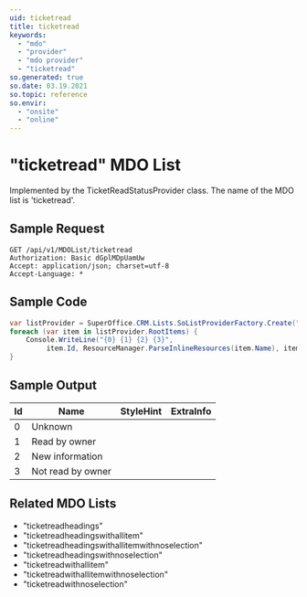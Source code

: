 ```yaml
---
uid: ticketread
title: ticketread
keywords:
  - "mdo"
  - "provider"
  - "mdo provider"
  - "ticketread"
so.generated: true
so.date: 03.19.2021
so.topic: reference
so.envir:
  - "onsite"
  - "online"
---
```


# "ticketread" MDO List




Implemented by the <see cref="T:SuperOffice.CRM.Lists.TicketReadStatusProvider">TicketReadStatusProvider</see> class.
The name of the MDO list is 'ticketread'.




## Sample Request

```http!
GET /api/v1/MDOList/ticketread
Authorization: Basic dGplMDpUamUw
Accept: application/json; charset=utf-8
Accept-Language: *

```

## Sample Code
```cs
var listProvider = SuperOffice.CRM.Lists.SoListProviderFactory.Create("ticketread", forceFlatList: true);
foreach (var item in listProvider.RootItems) {
    Console.WriteLine("{0} {1} {2} {3}", 
         item.Id, ResourceManager.ParseInlineResources(item.Name), item.StyleHint, item.ExtraInfo);
}
```

## Sample Output

|Id   | Name  |StyleHint|ExtraInfo |
| --- | ----- | ------- | -------- |
|0|Unknown|||
|1|Read by owner|||
|2|New information|||
|3|Not read by owner|||


## Related MDO Lists

* "ticketreadheadings"
* "ticketreadheadingswithallitem"
* "ticketreadheadingswithallitemwithnoselection"
* "ticketreadheadingswithnoselection"
* "ticketreadwithallitem"
* "ticketreadwithallitemwithnoselection"
* "ticketreadwithnoselection"

